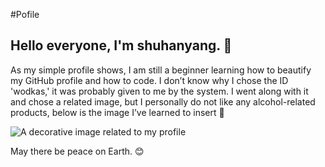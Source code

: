 #Pofile
## Hello everyone, I'm shuhanyang. 👋

As my simple profile shows, I am still a beginner learning how to beautify my GitHub profile and how to code. I don’t know why I chose the ID 'wodkas,' it was probably given to me by the system. I went along with it and chose a related image, but I personally do not like any alcohol-related products, below is the image I’ve learned to insert 📸

![A decorative image related to my profile](https://your-image-link-here.com)

May there be peace on Earth. 😊
